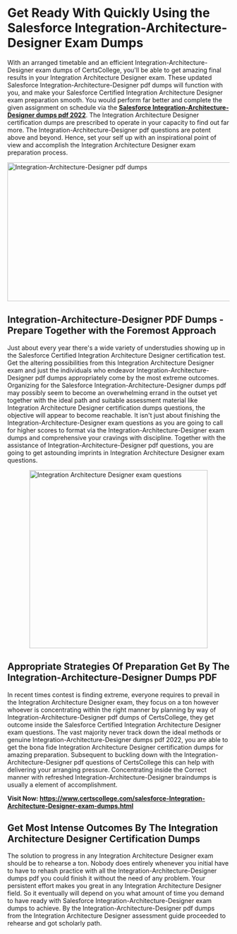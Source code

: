 <h1><strong>Get Ready With Quickly Using the Salesforce Integration-Architecture-Designer Exam Dumps&nbsp;</strong></h1>
<p><span style="font-weight: 400;">With an arranged timetable and an efficient  Integration-Architecture-Designer exam dumps of CertsCollege, you'll be able to get amazing final results in your Integration Architecture Designer exam. These updated Salesforce Integration-Architecture-Designer pdf dumps will function with you, and make your Salesforce Certified Integration Architecture Designer exam preparation smooth. You would perform far better and complete the given assignment on schedule via the <strong><a href="https://www.certscollege.com/salesforce-Integration-Architecture-Designer-exam-dumps.html">Salesforce Integration-Architecture-Designer dumps pdf 2022</a></strong>. The Integration Architecture Designer certification dumps are prescribed to operate in your capacity to find out far more. The  Integration-Architecture-Designer pdf questions are potent above and beyond. Hence, set your self up with an inspirational point of view and accomplish the Integration Architecture Designer exam preparation process.&nbsp;</span></p>
<p><span style="font-weight: 400;"><img style="display: block; margin-left: auto; margin-right: auto;" src="https://i.ibb.co/CPDK3ps/Yellow-and-Blue-Initiative-Blog-Banner.png" alt="Integration-Architecture-Designer pdf dumps" width="559" height="315" /></span></p>
<h2><strong>Integration-Architecture-Designer PDF Dumps - Prepare Together with the Foremost Approach</strong></h2>
<p><span style="font-weight: 400;">Just about every year there's a wide variety of understudies showing up in the Salesforce Certified Integration Architecture Designer certification test. Get the altering possibilities from this Integration Architecture Designer exam and just the individuals who endeavor Integration-Architecture-Designer pdf dumps appropriately come by the most extreme outcomes. Organizing for the Salesforce Integration-Architecture-Designer dumps pdf may possibly seem to become an overwhelming errand in the outset yet together with the ideal path and suitable assessment material like Integration Architecture Designer certification dumps questions, the objective will appear to become reachable. It isn't just about finishing the Integration-Architecture-Designer exam questions as you are going to call for higher scores to format via the Integration-Architecture-Designer exam dumps and comprehensive your cravings with discipline. Together with the assistance of Integration-Architecture-Designer pdf questions, you are going to get astounding imprints in Integration Architecture Designer exam questions.</span></p>
<p><span style="font-weight: 400;"><a href="https://tinyurl.com/yb7sf6n6"><img style="display: block; margin-left: auto; margin-right: auto;" src="https://i.ibb.co/9tMrhdY/Teacher-Appreciation-Invitation.png" alt="Integration Architecture Designer exam questions " width="404" height="404" /></a></span></p>
<h2><strong>Appropriate Strategies Of Preparation Get By The Integration-Architecture-Designer Dumps PDF</strong></h2>
<p><span style="font-weight: 400;">In recent times contest is finding extreme, everyone requires to prevail in the Integration Architecture Designer exam, they focus on a ton however whoever is concentrating within the right manner by planning by way of Integration-Architecture-Designer pdf dumps of CertsCollege, they get outcome inside the Salesforce Certified Integration Architecture Designer exam questions. The vast majority never track down the ideal methods or genuine Integration-Architecture-Designer dumps pdf 2022, you are able to get the bona fide Integration Architecture Designer certification dumps for amazing preparation. Subsequent to buckling down with the  Integration-Architecture-Designer pdf questions of CertsCollege this can help with delivering your arranging pressure. Concentrating inside the Correct manner with refreshed Integration-Architecture-Designer braindumps is usually a element of accomplishment.</span></p>
<p><span style="font-weight: 400;"><strong>Visit Now: <a href="https://www.certscollege.com/salesforce-Integration-Architecture-Designer-exam-dumps.html">https://www.certscollege.com/salesforce-Integration-Architecture-Designer-exam-dumps.html</a></strong></span></p>
<h2><strong>Get Most Intense Outcomes By The Integration Architecture Designer Certification Dumps</strong></h2>
<p><span style="font-weight: 400;">The solution to progress in any Integration Architecture Designer exam should be to rehearse a ton. Nobody does entirely whenever you initial have to have to rehash practice with all the Integration-Architecture-Designer dumps pdf you could finish it without the need of any problem. Your persistent effort makes you great in any Integration Architecture Designer field. So it eventually will depend on you what amount of time you demand to have ready with Salesforce Integration-Architecture-Designer exam dumps to achieve. By the Integration-Architecture-Designer pdf dumps from the Integration Architecture Designer assessment guide proceeded to rehearse and got scholarly path.</span></p>
